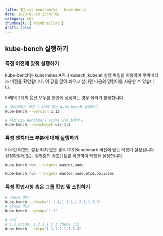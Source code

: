 ```yaml
---
title: 🔒🔧 cis-benchmarks - kube-bench
date: 2023-05-03 23:47:00
category: cks
thumbnail: { thumbnailSrc }
draft: false
---
```


## kube-bench 실행하기 

### 특정 버전에 맞춰 실행하기
kube-bench는 kubernetes API나 kubectl, kubelet 실행 파일을 이용하여 쿠버네티스 버전을 확인합니다. 이 값을 덮어 씌우고 싶다면 다음의 명령어를 사용할 수 있습니다.

아래의 2개의 옵션 모두를 한번에 설정하는 경우 에러가 발생합니다.

```sh
# 쿠버네티스 버전 1.13에 맞는 kube-bench 실행하기 
kube-bench --version 1.13

# 특정 CIS Benchmark 버전에 맞게 실행하기
kube-bench --benchmark cis-1.5
```

### 특정 벤치마크 부분에 대해 실행하기
아무런 타겟도 설정 되지 않은 경우 CIS Benchmark 버전에 맞는 타겟이 설정됩니다. 설정파일에 있는 실행중인 컴포넌트를 확인하여 타겟을 설정합니다.

```sh
kube-bench run --targets master,node

kube-bench run --targets master,node,etcd,policies
```


### 특정 확인사항 혹은 그룹 확인 및 스킵하기

```sh
# check 확인
kube-bench --check="1.1.1,1.1.2,1.2.1,1.3.3"
# group 확인
kube-bench --group="1.1"

# 스킵 
# 1.1 group, 1.2.1,1.3.3 check 스킵
kube-bench --skip="1.1,1.2.1,1.3.3" 
```